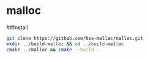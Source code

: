# malloc

##Install

```bash
git clone https://github.com/hse-malloc/malloc.git
mkdir ../build-malloc && cd ../build-malloc
cmake ../malloc && cmake --build . 
```
